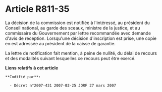 # Article R811-35

La décision de la commission est notifiée à l'intéressé, au président du Conseil national, au garde des sceaux, ministre de
la justice, et au commissaire du Gouvernement par lettre recommandée avec demande d'avis de réception. Lorsqu'une décision
d'inscription est prise, une copie en est adressée au président de la caisse de garantie.

La lettre de notification fait mention, à peine de nullité, du délai de recours et des modalités suivant lesquelles ce
recours peut être exercé.

**Liens relatifs à cet article**

	**Codifié par**:

	  - Décret n°2007-431 2007-03-25 JORF 27 mars 2007

